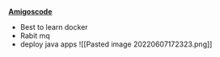 
**[Amigoscode](https://www.youtube.com/c/amigoscode/videos)**
- Best to learn docker
- Rabit mq
- deploy java apps 
![[Pasted image 20220607172323.png]]

